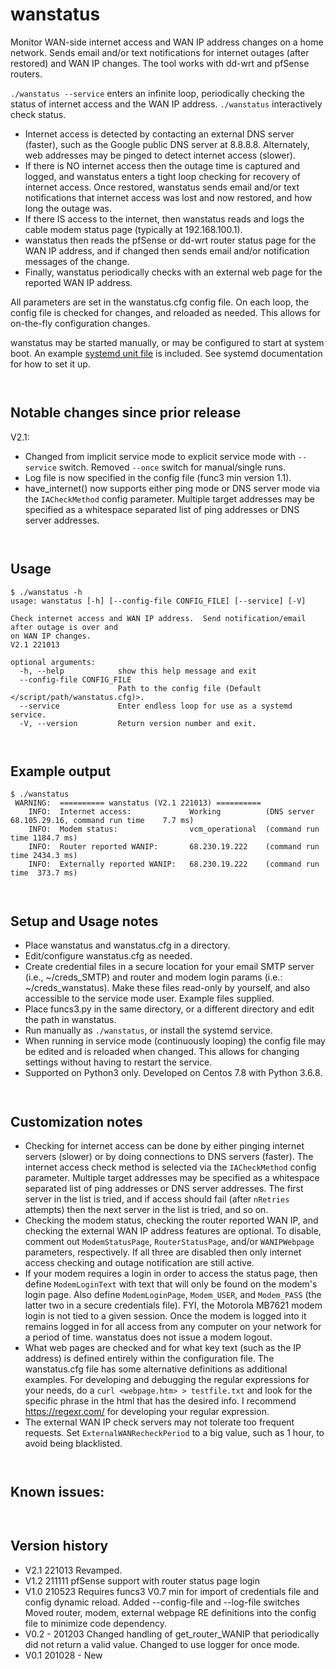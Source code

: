 # wanstatus

Monitor WAN-side internet access and WAN IP address changes on a home network.  Sends email and/or text notifications for internet outages (after restored) and WAN IP changes.  The tool 
works with dd-wrt and pfSense routers.

`./wanstatus --service` enters an infinite loop, periodically checking the status of internet access and the WAN IP address.  `./wanstatus` interactively check status.

- Internet access is detected by contacting an external DNS server (faster), such as the Google public DNS server at 8.8.8.8.  Alternately, web addresses may be pinged to detect internet access (slower).
- If there is NO internet access then the outage time is captured and logged, and wanstatus enters a tight loop checking for recovery of internet access.  Once restored, wanstatus sends email and/or text notifications that internet access was lost and now restored, and how long the outage was.
- If there IS access to the internet, then wanstatus reads and logs the cable modem status page (typically at 192.168.100.1).
- wanstatus then reads the pfSense or dd-wrt router status page for the WAN IP address, and if changed then sends email and/or notification messages of the change.
- Finally, wanstatus periodically checks with an external web page for the reported WAN IP address.  


All parameters are set in the wanstatus.cfg config file.  On each loop, the config file is checked for changes, and reloaded as needed.  This allows for on-the-fly configuration changes.

wanstatus may be started manually, or may be configured to start at system boot.  An example [systemd unit file](wanstatus.service) is included.  See systemd documentation for how to set it up.

` `
## Notable changes since prior release
V2.1:
- Changed from implicit service mode to explicit service mode with `--service` switch.  Removed `--once` switch for manual/single runs.
- Log file is now specified in the config file (func3 min version 1.1).
- have_internet() now supports either ping mode or DNS server mode via the `IACheckMethod` config parameter.  Multiple target addresses may be specified as a whitespace separated list of ping addresses or DNS server addresses.

` `
## Usage
```
$ ./wanstatus -h
usage: wanstatus [-h] [--config-file CONFIG_FILE] [--service] [-V]

Check internet access and WAN IP address.  Send notification/email after outage is over and
on WAN IP changes.  
V2.1 221013

optional arguments:
  -h, --help            show this help message and exit
  --config-file CONFIG_FILE
                        Path to the config file (Default </script/path/wanstatus.cfg)>.
  --service             Enter endless loop for use as a systemd service.
  -V, --version         Return version number and exit.

```
` `
## Example output
```
$ ./wanstatus
 WARNING:  ========== wanstatus (V2.1 221013) ==========
    INFO:  Internet access:             Working          (DNS server 68.105.29.16, command run time    7.7 ms)
    INFO:  Modem status:                vcm_operational  (command run time 1184.7 ms)
    INFO:  Router reported WANIP:       68.230.19.222    (command run time 2434.3 ms)
    INFO:  Externally reported WANIP:   68.230.19.222    (command run time  373.7 ms)

```
` `
## Setup and Usage notes
- Place wanstatus and wanstatus.cfg in a directory.
- Edit/configure wanstatus.cfg as needed.
- Create credential files in a secure location for your email SMTP server (i.e., ~/creds_SMTP) and router and modem login params (i.e.: ~/creds_wanstatus).  Make these files read-only by yourself, and also accessible to the service mode user.  Example files supplied.
- Place funcs3.py in the same directory, or a different directory and edit the path in wanstatus.
- Run manually as `./wanstatus`, or install the systemd service.
- When running in service mode (continuously looping) the config file may be edited and is reloaded when changed.  This allows for changing settings without having to restart the service.
- Supported on Python3 only.  Developed on Centos 7.8 with Python 3.6.8.

` `
## Customization notes
- Checking for internet access can be done by either pinging internet servers (slower) or by doing connections to DNS servers (faster).  The internet access check method is selected via the  `IACheckMethod` config parameter.  Multiple target addresses may be specified as a whitespace separated list of ping addresses or DNS server addresses.  The first server in the list is tried, and if access should fail (after `nRetries` attempts) then the next server in the list is tried, and so on.
- Checking the modem status, checking the router reported WAN IP, and checking the external WAN IP address features are optional.  To disable, comment out `ModemStatusPage`, `RouterStatusPage`, and/or `WANIPWebpage` parameters, respectively.  If all three are disabled then only internet access checking and outage notification are still active.
- If your modem requires a login in order to access the status page, then define `ModemLoginText` with text that will only be found on the modem's login page.  Also define `ModemLoginPage`, `Modem_USER`, and `Modem_PASS` (the latter two in a secure credentials file).  FYI, the Motorola MB7621 modem login is not tied to a given session.  Once the modem is logged into it remains logged in for all access from any computer on your network for a period of time.  wanstatus does not issue a modem logout.
- What web pages are checked and for what key text (such as the IP address) is defined entirely within the configuration file.  The wanstatus.cfg file has some alternative definitions as additional examples.  For developing and debugging the regular expressions for your needs, do a `curl <webpage.htm> > testfile.txt` and look for the specific phrase in the html that has the desired info.  I recommend https://regexr.com/ for developing your regular expression. 
- The external WAN IP check servers may not tolerate too frequent requests.  Set `ExternalWANRecheckPeriod` to a big value, such as 1 hour, to avoid being blacklisted.

` `
## Known issues:

` `
## Version history
- V2.1 221013  Revamped.
- V1.2 211111  pfSense support with router status page login
- V1.0 210523  Requires funcs3 V0.7 min for import of credentials file and config dynamic reload.
  Added --config-file and --log-file switches
 	Moved router, modem, external webpage RE definitions into the config file to minimize code dependency.  
- V0.2 - 201203  Changed handling of get_router_WANIP that periodically did not return a valid value.
Changed to use logger for once mode.
- V0.1 201028 - New
